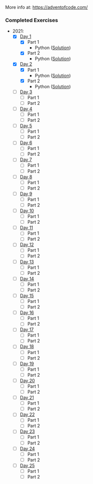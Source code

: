 More info at: https://adventofcode.com/

### Completed Exercises

- 2021:
    - [x] [Day 1](https://adventofcode.com/2021/day/1)
        - [x] Part 1
            * Python ([Solution](2021/python/src/day_1.py))
        - [x] Part 2
            * Python ([Solution](2021/python/src/day_1.py))
    - [x] [Day 2](https://adventofcode.com/2021/day/2)
        - [x] Part 1
            * Python ([Solution](2021/python/src/day_2.py))
        - [x] Part 2
            * Python ([Solution](2021/python/src/day_2.py))
    - [ ] [Day 3](https://adventofcode.com/2021/day/3)
        - [ ] Part 1
        - [ ] Part 2
    - [ ] [Day 4](https://adventofcode.com/2021/day/4)
        - [ ] Part 1
        - [ ] Part 2
    - [ ] [Day 5](https://adventofcode.com/2021/day/5)
        - [ ] Part 1
        - [ ] Part 2
    - [ ] [Day 6](https://adventofcode.com/2021/day/6)
        - [ ] Part 1
        - [ ] Part 2
    - [ ] [Day 7](https://adventofcode.com/2021/day/7)
        - [ ] Part 1
        - [ ] Part 2
    - [ ] [Day 8](https://adventofcode.com/2021/day/8)
        - [ ] Part 1
        - [ ] Part 2
    - [ ] [Day 9](https://adventofcode.com/2021/day/9)
        - [ ] Part 1
        - [ ] Part 2
    - [ ] [Day 10](https://adventofcode.com/2021/day/10)
        - [ ] Part 1
        - [ ] Part 2
    - [ ] [Day 11](https://adventofcode.com/2021/day/11)
        - [ ] Part 1
        - [ ] Part 2
    - [ ] [Day 12](https://adventofcode.com/2021/day/12)
        - [ ] Part 1
        - [ ] Part 2
    - [ ] [Day 13](https://adventofcode.com/2021/day/13)
        - [ ] Part 1
        - [ ] Part 2
    - [ ] [Day 14](https://adventofcode.com/2021/day/14)
        - [ ] Part 1
        - [ ] Part 2
    - [ ] [Day 15](https://adventofcode.com/2021/day/15)
        - [ ] Part 1
        - [ ] Part 2
    - [ ] [Day 16](https://adventofcode.com/2021/day/16)
        - [ ] Part 1
        - [ ] Part 2
    - [ ] [Day 17](https://adventofcode.com/2021/day/17)
        - [ ] Part 1
        - [ ] Part 2
    - [ ] [Day 18](https://adventofcode.com/2021/day/18)
        - [ ] Part 1
        - [ ] Part 2
    - [ ] [Day 19](https://adventofcode.com/2021/day/19)
        - [ ] Part 1
        - [ ] Part 2
    - [ ] [Day 20](https://adventofcode.com/2021/day/20)
        - [ ] Part 1
        - [ ] Part 2
    - [ ] [Day 21](https://adventofcode.com/2021/day/21)
        - [ ] Part 1
        - [ ] Part 2
    - [ ] [Day 22](https://adventofcode.com/2021/day/22)
        - [ ] Part 1
        - [ ] Part 2
    - [ ] [Day 23](https://adventofcode.com/2021/day/23)
        - [ ] Part 1
        - [ ] Part 2
    - [ ] [Day 24](https://adventofcode.com/2021/day/24)
        - [ ] Part 1
        - [ ] Part 2
    - [ ] [Day 25](https://adventofcode.com/2021/day/25)
        - [ ] Part 1
        - [ ] Part 2

